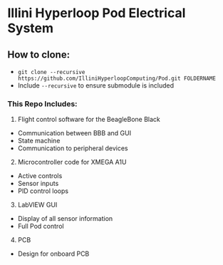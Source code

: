 # Illini Hyperloop Pod Electrical System
## How to clone: 
* `git clone --recursive https://github.com/IlliniHyperloopComputing/Pod.git FOLDERNAME`
* Include `--recursive` to ensure submodule is included




### This Repo Includes:
1. Flight control software for the BeagleBone Black
  * Communication between BBB and GUI
  * State machine 
  * Communication to peripheral devices
2. Microcontroller code for XMEGA A1U
  * Active controls
  * Sensor inputs
  * PID control loops
3. LabVIEW GUI
  * Display of all sensor information
  * Full Pod control
4. PCB
  * Design for onboard PCB
  
